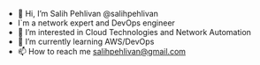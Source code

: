 - 👋 Hi, I’m Salih Pehlivan @salihpehlivan
- I`m a network expert and DevOps engineer
- 👀 I’m interested in Cloud Technologies and Network Automation
- 🌱 I’m currently learning AWS/DevOps
- 📫 How to reach me salihpehlivan@gmail.com

<!---
salihpehlivan/salihpehlivan is a ✨ special ✨ repository because its `README.md` (this file) appears on your GitHub profile.
You can click the Preview link to take a look at your changes.
--->
